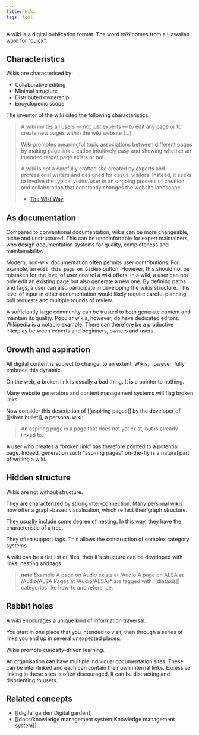 ```yaml
---
title: Wiki
tags: tool
---
```


A wiki is a digital publication format.
The word _wiki_ comes from a Hawaiian word for “quick”.

## Characteristics

Wikis are characterised by:

* Collaborative editing
* Minimal structure
* Distributed ownership
* Encyclopedic scope

The inventor of the wiki cited the following characteristics:

> A wiki invites all users — not just experts — to edit any page or to create new pages within the wiki website (...)
>
> Wiki promotes meaningful topic associations between different pages by making page link creation intuitively easy and showing whether an intended target page exists or not.
>
> A wiki is *not* a carefully crafted site created by experts and professional writers and designed for casual visitors. Instead, it seeks to involve the typical visitor/user in an ongoing process of creation and collaboration that constantly changes the website landscape.
>
> - [The Wiki Way](https://archive.org/details/isbn_9780201714999)

## As documentation

Compared to conventional documentation, wikis can be more changeable, niche and unstructured.
This can be uncomfortable for expert maintainers, who design documentation systems for quality, completeness and maintainability.

Modern, non-wiki documentation often permits user contributions. For example, an `edit this page on GitHub` button. However, this should not be mistaken for the level of user control a wiki offers. In a wiki, a user can not only edit an existing page but also generate a new one. By defining paths and tags, a user can also participate in developing the wikis structure. This level of input in other documentation would likely require careful planning, pull requests and multiple rounds of review.

A sufficiently large community can be trusted to both generate content and maintain its quality. Popular wikis, however, do have dedicated editors. Wikipedia is a notable example. There can therefore be a productive interplay between experts and beginners, owners and users.

## Growth and aspiration

All digital content is subject to change, to an extent. Wikis, however, fully embrace this dynamic.

On the web, a broken link is usually a bad thing. It is a pointer to nothing.

Many website generators and content management systems will flag broken links.

Now consider this description of [[aspiring pages]] by the developer of [[silver bullet]], a personal wiki:

> An aspiring page is a page that does not yet exist, but is already linked to.

A user who creates a “broken link” has therefore pointed to a potential page.
Indeed, generation such “aspiring pages” on-the-fly is a natural part of writing a wiki.

## Hidden structure

Wikis are not without structure.

They are characterized by strong inter-connection. Many personal wikis now offer a graph-based visualisation, which reflect their graph structure.

They usually include some degree of nesting. In this way, they have the characteristic of a tree.

They often support tags. This allows the construction of complex category systems.

A wiki can be a flat list of files, then it's structure can be developed with links, nesting and tags.

> **note** Example
> A page on Audio exists at /Audio
> A page on ALSA at /Audio/ALSA
> Pages at /Audio/ALSA/* are tagged with [[diataxis]] categories like how-to and reference.

## Rabbit holes

A wiki encourages a unique kind of information traversal.

You start in one place that you intended to visit, then through a series of links you end up in several unexpected places.

Wikis promote curiosity-driven learning.

An organisation can have multiple individual documentation sites.
These can be inter-linked and each can contain their own internal links.
Excessive linking in these sites is often discouraged.
It can be distracting and disorienting to users.


## Related concepts

* [[digital garden|Digital garden]]
* [[docs/knowledge management system|Knowledge management system]]

